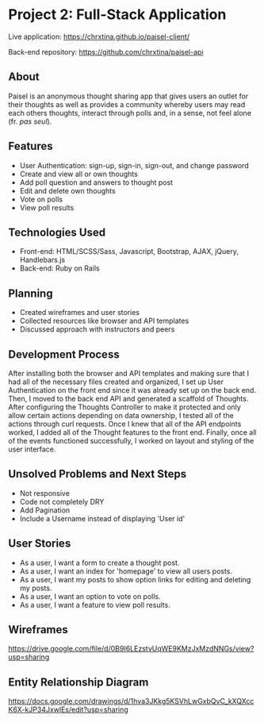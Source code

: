 # Project 2: Full-Stack Application

Live application: https://chrxtina.github.io/paisel-client/

Back-end repository: https://github.com/chrxtina/paisel-api

## About

Paisel is an anonymous thought sharing app that gives users an outlet for their thoughts as well as provides a community whereby users may read each others thoughts, interact through polls and, in a sense, not feel alone
(fr. *pas seul*).

## Features

- User Authentication: sign-up, sign-in, sign-out, and change password
- Create and view all or own thoughts
- Add poll question and answers to thought post
- Edit and delete own thoughts
- Vote on polls
- View poll results

## Technologies Used

- Front-end: HTML/SCSS/Sass, Javascript, Bootstrap, AJAX, jQuery, Handlebars.js
- Back-end: Ruby on Rails

## Planning

- Created wireframes and user stories
- Collected resources like browser and API templates
- Discussed approach with instructors and peers

## Development Process

After installing both the browser and API templates and making sure that I had all of the necessary files created and organized, I set up User Authentication on the front end since it was already set up on the back end. Then, I moved to the back end API and generated a scaffold of Thoughts. After configuring the Thoughts Controller to make it protected and only allow certain actions depending on data ownership, I tested all of the actions through curl requests. Once I knew that all of the API endpoints worked, I added all of the Thought features to the front end. Finally, once all of the events functioned successfully, I worked on layout and styling of the user interface.


## Unsolved Problems and Next Steps

- Not responsive
- Code not completely DRY
- Add Pagination
- Include a Username instead of displaying 'User id'

## User Stories
- As a user, I want a form to create a thought post.
- As a user, I want an index for 'homepage' to view all users posts.
- As a user, I want my posts to show option links for editing and deleting my posts.
- As a user, I want an option to vote on polls.
- As a user, I want a feature to view poll results.

## Wireframes
https://drive.google.com/file/d/0B9I6LEzstvUqWE9KMzJxMzdNNGs/view?usp=sharing

## Entity Relationship Diagram
https://docs.google.com/drawings/d/1hva3JKkg5KSVhLwGxbQvC_kXQXccK6X-kJP34JxwlEs/edit?usp=sharing

